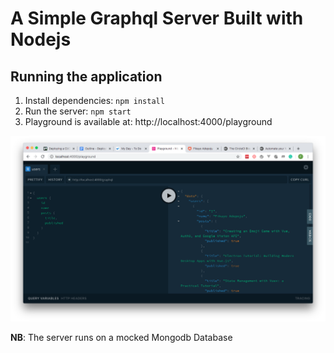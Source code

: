 # A Simple Graphql Server Built with Nodejs

## Running the application

1. Install dependencies: `npm install`
2. Run the server: `npm start`
3. Playground is available at: http://localhost:4000/playground

![alt text](screen.png "Graphql Playground")

**NB**: The server runs on a mocked Mongodb Database
